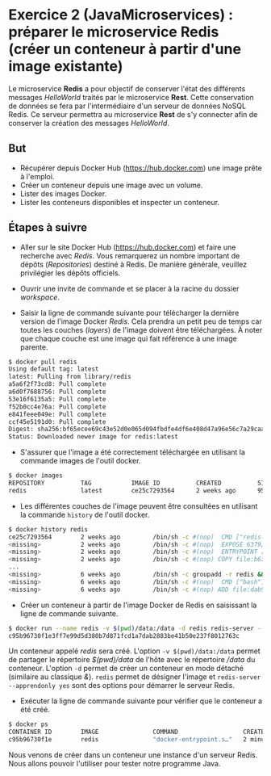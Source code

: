 # Exercice 2 (JavaMicroservices) : préparer le microservice Redis (créer un conteneur à partir d'une image existante)

Le microservice **Redis** a pour objectif de conserver l'état des différents messages *HelloWorld* traités par le microservice **Rest**. Cette conservation de données se fera par l'intermédiaire d'un serveur de données NoSQL Redis. Ce serveur permettra au microservice **Rest** de s'y connecter afin de conserver la création des messages *HelloWorld*.

## But

* Récupérer depuis Docker Hub (<https://hub.docker.com>) une image prête à l'emploi.
* Créer un conteneur depuis une image avec un volume.
* Lister des images Docker.
* Lister les conteneurs disponibles et inspecter un conteneur.

## Étapes à suivre

* Aller sur le site Docker Hub (<https://hub.docker.com>) et faire une recherche avec *Redis*. Vous remarquerez un nombre important de dépôts (*Repositories*) destiné à Redis. De manière générale, veuillez privilégier les dépôts officiels.

* Ouvrir une invite de commande et se placer à la racine du dossier *workspace*.

* Saisir la ligne de commande suivante pour télécharger la dernière version de l'image Docker *Redis*. Cela prendra un petit peu de temps car toutes les couches (*layers*) de l'image doivent être téléchargées. À noter que chaque couche est une image qui fait référence à une image parente.

```bash
$ docker pull redis
Using default tag: latest
latest: Pulling from library/redis
a5a6f2f73cd8: Pull complete
a6d0f7688756: Pull complete
53e16f6135a5: Pull complete
f52b0cc4e76a: Pull complete
e841feee049e: Pull complete
ccf45e5191d0: Pull complete
Digest: sha256:bf65ecee69c43e52d0e065d094fbdfe4df6e408d47a96e56c7a29caaf31d3c35
Status: Downloaded newer image for redis:latest
```

* S'assurer que l'image a été correctement téléchargée en utilisant la commande images de l'outil docker.

```bash
$ docker images
REPOSITORY          TAG           IMAGE ID          CREATED          SIZE
redis               latest        ce25c7293564      2 weeks ago      95MB
```

* Les différentes couches de l'image peuvent être consultées en utilisant la commande `history` de l'outil docker.

```bash
$ docker history redis
ce25c7293564        2 weeks ago         /bin/sh -c #(nop)  CMD ["redis-server"]         0B
<missing>           2 weeks ago         /bin/sh -c #(nop)  EXPOSE 6379/tcp              0B
<missing>           2 weeks ago         /bin/sh -c #(nop)  ENTRYPOINT ["docker-entry…   0B
<missing>           2 weeks ago         /bin/sh -c #(nop) COPY file:b63bb2d2b8d09598…   374B
...
<missing>           6 weeks ago         /bin/sh -c groupadd -r redis && useradd -r -…   329kB
<missing>           6 weeks ago         /bin/sh -c #(nop)  CMD ["bash"]                 0B
<missing>           6 weeks ago         /bin/sh -c #(nop) ADD file:dab9baf938799c515…   55.3MB
```

* Créer un conteneur à partir de l'image Docker de Redis en saisissant la ligne de commande suivante.

```bash
$ docker run --name redis -v $(pwd)/data:/data -d redis redis-server --appendonly yes
c95b96730f1e3ff7e99d5d380b7d871fcd1a7dab2883be41b50e237f8012763c
```

Un conteneur appelé *redis* sera créé. L'option `-v $(pwd)/data:/data` permet de partager le répertoire *$(pwd)/data* de l'hôte avec le répertoire */data* du conteneur. L'option `-d` permet de créer un conteneur en mode détaché (similaire au classique *&*). `redis` permet de désigner l'image et `redis-server --apprendonly yes` sont des options pour démarrer le serveur Redis.

* Exécuter la ligne de commande suivante pour vérifier que le conteneur a été créé.

```bash
$ docker ps
CONTAINER ID        IMAGE               COMMAND                  CREATED             STATUS              PORTS               NAMES
c95b96730f1e        redis               "docker-entrypoint.s…"   2 minutes ago       Up 2 minutes        6379/tcp            redis
```

Nous venons de créer dans un conteneur une instance d'un serveur Redis. Nous allons pouvoir l'utiliser pour tester notre programme Java.